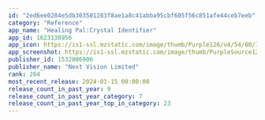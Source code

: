 ```yaml
---
id: "2ed6ee0284e5db303501283f8ae1a8c41abba95cbf605f56c851afe44ceb7eeb"
category: "Reference"
app_name: "Healing Pal:Crystal Identifier"
app_id: 1623138956
app_icon: https://is1-ssl.mzstatic.com/image/thumb/Purple126/v4/54/80/1e/54801e8c-51e5-ff1c-c277-0ba4273fb172/AppIcon-0-0-1x_U007emarketing-0-7-0-85-220.png/1024x1024bb.png
app_screenshot: https://is1-ssl.mzstatic.com/image/thumb/PurpleSource126/v4/5f/74/04/5f740431-a921-ccf9-154c-4174a780c24c/bf95cb39-e998-4cfc-8ec5-6453b91ff063_X-1.jpg/1242x2688bb.png
publisher_id: 1532006906
publisher_name: "Next Vision Limited"
rank: 264
most_recent_release: 2024-01-15 00:00:00
release_count_in_past_year: 9
release_count_in_past_year_category: 7
release_count_in_past_year_top_in_category: 23
---
```

